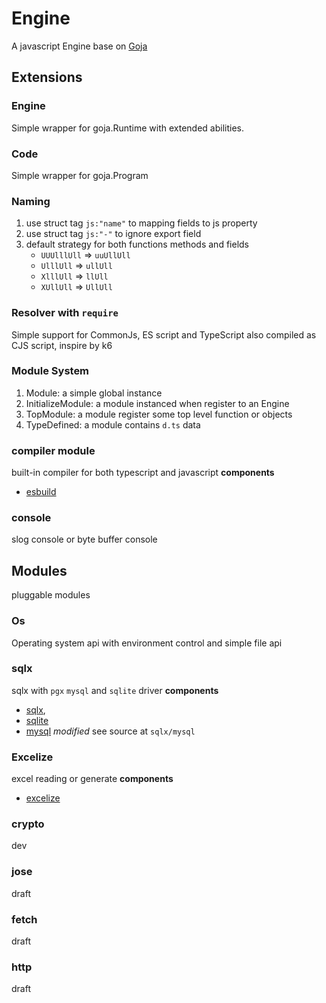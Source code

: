 # Engine

A javascript Engine base on [Goja](https://github.com/dop251/goja)

## Extensions

### Engine

Simple wrapper for goja.Runtime with extended abilities.

### Code

Simple wrapper for goja.Program

### Naming

1. use struct tag `js:"name"` to mapping fields to js property
2. use struct tag `js:"-"` to ignore export field
3. default strategy for both functions methods and fields
   + `UUUlllUll` => `uuUllUll`
   + `UlllUll` => `ullUll`
   + `XlllUll` => `llUll`
   + `XUllUll` => `UllUll`

### Resolver with `require`

Simple support for CommonJs, ES script and TypeScript also compiled as CJS script, inspire by k6

### Module System

1. Module: a simple global instance
2. InitializeModule:  a module instanced when register to an Engine
3. TopModule: a module register some top level function or objects
4. TypeDefined: a module contains `d.ts` data

### compiler module

built-in compiler for both typescript and javascript
**components**
+ [esbuild](https://github.com/evanw/esbuild)

### console

slog console or byte buffer console

## Modules

pluggable modules

### Os

Operating system api with environment control and simple file api

### sqlx

sqlx with `pgx` `mysql` and `sqlite` driver
**components**
+ [sqlx](https://github.com/jmoiron/sqlx),
+ [sqlite](https://github.com/glebarez/go-sqlite)
+ [mysql](https://github.com/go-sql-driver/mysql) *modified* see source at `sqlx/mysql`

### Excelize

excel reading or generate
**components**
+ [excelize](https://github.com/xuri/excelize/)

### crypto

dev

### jose

draft

### fetch

draft

### http

draft